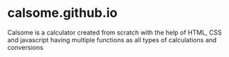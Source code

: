 # calsome.github.io
Calsome is a calculator created from scratch with the help of HTML, CSS and javascript having multiple functions as all types of calculations and conversions
